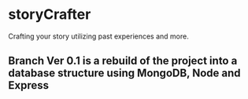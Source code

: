 # storyCrafter
Crafting your story utilizing past experiences and more. 

## Branch Ver 0.1 is a rebuild of the project into a database structure using MongoDB, Node and Express
